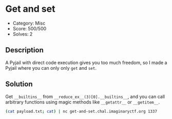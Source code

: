 # Get and set

* Category: Misc
* Score: 500/500
* Solves: 2

## Description

A Pyjail with direct code execution gives you too much freedom, so I made a Pyjail where you can only only `get` and `set`.

## Solution

Get `__builtins__` from `__reduce_ex__(3)[0].__builtins__`, and you can call arbitrary functions using magic methods like `__getattr__` or `__getitem__`.

```sh
(cat payload.txt; cat) | nc get-and-set.chal.imaginaryctf.org 1337
```
